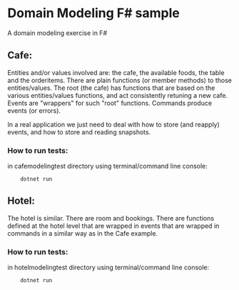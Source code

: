 # Domain Modeling F# sample

A domain modeling exercise in F#

## Cafe:

Entities and/or values involved are: the cafe, the available foods, the table and the orderitems.
There are plain functions (or member methods) to those entities/values.
The root (the cafe) has functions that are based on the various entities/values functions, and act 
consistently retuning a new cafe.
Events are "wrappers" for such "root" functions.
Commands produce events (or errors).

In a real application we just need to deal with how to store (and reapply) events, and how to store and reading snapshots.

### How to run tests:
in cafemodelingtest directory using terminal/command line console:
```
    dotnet run
```

## Hotel:

The hotel is similar.
There are room and bookings.
There are functions defined at the hotel level that are wrapped in events that are wrapped in commands
in a similar way as in the Cafe example.

### How to run tests:
in hotelmodelingtest directory using terminal/command line console:
```
    dotnet run
```




